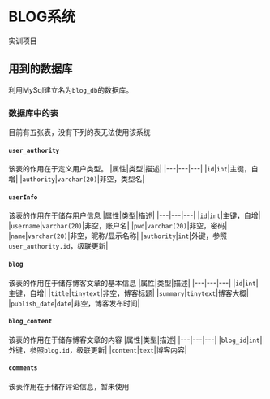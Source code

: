 # BLOG系统
实训项目

## 用到的数据库
利用MySql建立名为`blog_db`的数据库。

### 数据库中的表
目前有五张表，没有下列的表无法使用该系统

#### `user_authority`
该表的作用在于定义用户类型。
|属性|类型|描述|
|---|---|---|
|`id`|`int`|主键，自增|
|`authority`|`varchar(20)`|非空，类型名|

#### `userInfo`
该表的作用在于储存用户信息
|属性|类型|描述|
|---|---|---|
|`id`|`int`|主键，自增|
|`username`|`varchar(20)`|非空，账户名|
|`pwd`|`varchar(20)`|非空，密码|
|`name`|`varchar(20)`|非空，昵称/显示名称|
|`authority`|`int`|外键，参照`user_authority.id`，级联更新|

#### `blog`
该表的作用在于储存博客文章的基本信息
|属性|类型|描述|
|---|---|---|
|`id`|`int`|主键，自增|
|`title`|`tinytext`|非空，博客标题|
|`summary`|`tinytext`|博客大概|
|`publish_date`|`date`|非空，博客发布时间|

#### `blog_content`
该表的作用在于储存博客文章的内容
|属性|类型|描述|
|---|---|---|
|`blog_id`|`int`|外键，参照`blog.id`，级联更新|
|`content`|`text`|博客内容|

#### `comments`
该表作用在于储存评论信息，暂未使用